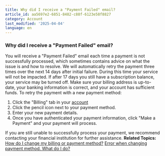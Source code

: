 ```yaml
---
title: Why did I receive a "Payment Failed" email?
article_id: aa5697e2-6851-8482-c88f-6123e58f8827
category: Account
last_modified: '2025-04-04'
language: en
---
```


### Why did I receive a "Payment Failed" email?
You will receive a "Payment Failed" email each time a payment is not successfully processed, which sometimes contains advice on what the issue is and how to resolve. We will automatically retry the payment three times over the next 14 days after initial failure. During this time your service will not be impacted. If after 17 days you still have a subscription balance, your service may be turned off. 
Make sure your billing address is up-to-date, your banking information is correct, and your account has sufficient funds.
To retry the payment with a new payment method:
  1. Click the "Billing" tab in your [account](https://www.starlink.com/support/article/<https:/www.starlink.com/account/home>)
  2. Click the pencil icon next to your payment method.
  3. Enter your new payment details. 
  4. Once you have authenticated your payment information, click "Make a Payment" and your payment will process.


If you are still unable to successfully process your payment, we recommend contacting your financial institution for further assistance.
**Related Topics:**
[How do I change my billing or payment method?](https://www.starlink.com/support/article/<https:/support.starlink.com/?topic=92a46406-753e-a8f3-ba4e-39f1edebbbec>)
[Error when changing payment method. What do I do?](https://www.starlink.com/support/article/<https:/support.starlink.com/?topic=67a3a11e-94f3-3e99-2a62-41c47a6733cf>)